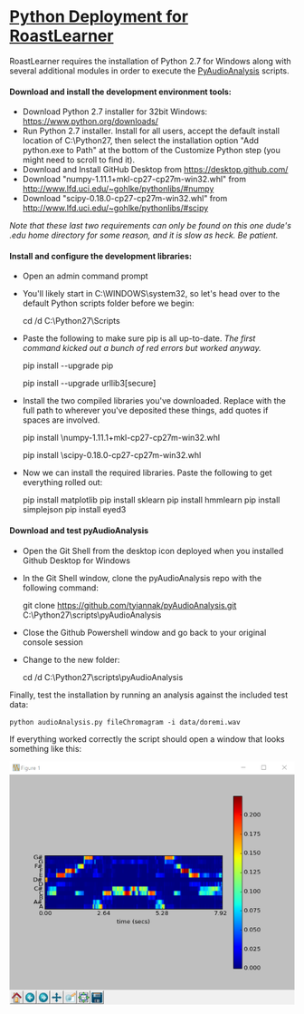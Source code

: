 # [Python Deployment for RoastLearner](#Python-Deployment-for-RoastLearner)
RoastLearner requires the installation of Python 2.7 for Windows along with several additional modules in order to execute the [PyAudioAnalysis](https://github.com/tyiannak/pyAudioAnalysis) scripts.

#### Download and install the development environment tools:

* Download Python 2.7 installer for 32bit Windows: https://www.python.org/downloads/
* Run Python 2.7 installer. Install for all users, accept the default install location of C:\Python27, then select the installation option "Add python.exe to Path" at the bottom of the Customize Python step (you might need to scroll to find it).
* Download and Install GitHub Desktop from https://desktop.github.com/
* Download "numpy-1.11.1+mkl-cp27-cp27m-win32.whl" from http://www.lfd.uci.edu/~gohlke/pythonlibs/#numpy
* Download "scipy-0.18.0-cp27-cp27m-win32.whl" from http://www.lfd.uci.edu/~gohlke/pythonlibs/#scipy

*Note that these last two requirements can only be found on this one dude's .edu home directory for some reason, and it is slow as heck. Be patient.*

#### Install and configure the development libraries:
* Open an admin command prompt
* You'll likely start in C:\WINDOWS\system32, so let's head over to the default Python scripts folder before we begin:


    cd /d C:\Python27\Scripts

* Paste the following to make sure pip is all up-to-date. *The first command kicked out a bunch of red errors but worked anyway.*


    pip install --upgrade pip
    
    pip install --upgrade urllib3[secure]

* Install the two compiled libraries you've downloaded. Replace <path to downloads> with the full path to wherever you've deposited these things, add quotes if spaces are involved.


    pip install <path to downloads>\numpy-1.11.1+mkl-cp27-cp27m-win32.whl
    
    pip install <path to downloads>\scipy-0.18.0-cp27-cp27m-win32.whl


* Now we can install the required libraries. Paste the following to get everything rolled out:


    pip install matplotlib
    pip install sklearn
    pip install hmmlearn
    pip install simplejson
    pip install eyed3

#### Download and test pyAudioAnalysis
* Open the Git Shell from the desktop icon deployed when you installed Github Desktop for Windows
* In the Git Shell window, clone the pyAudioAnalysis repo with the following command:


    git clone https://github.com/tyiannak/pyAudioAnalysis.git C:\Python27\scripts\pyAudioAnalysis

* Close the Github Powershell window and go back to your original console session
* Change to the new folder:


    cd /d C:\Python27\scripts\pyAudioAnalysis

Finally, test the installation by running an analysis against the included test data:

    python audioAnalysis.py fileChromagram -i data/doremi.wav

If everything worked correctly the script should open a window that looks something like this:

![Successful example output](images/fileChromagram.png?raw=true "Successful example output")
